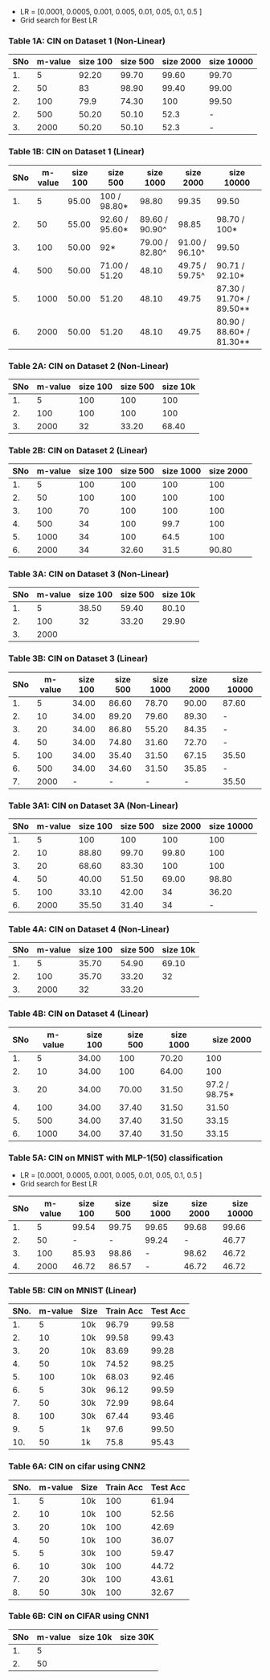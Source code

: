 


<!---### Table 6: CIN on Dataset1 with MLP-1(50) classification---> 
- LR = [0.0001, 0.0005, 0.001, 0.005, 0.01, 0.05, 0.1, 0.5 ]
- Grid search for Best LR
### Table 1A:  CIN on Dataset 1 (Non-Linear)

|SNo | m-value | size 100 | size 500 | size 2000 | size 10000 |
|----|-------|-------|----------------|---------------|---------|
| 1. | 5      | 92.20 | 99.70 | 99.60 | 99.70  |
| 2. | 50     | 83    | 98.90 | 99.40 | 99.00  |
| 2. | 100    | 79.9  | 74.30 | 100   | 99.50  |
| 2. | 500    | 50.20 | 50.10 | 52.3  | -  |
| 3. | 2000   | 50.20 | 50.10 | 52.3  | -  |
<!---
- Base distribution fg_class = {0,1}, bg_class={2,3,4,5,6,7,8,9}
- base_dist = ( base_dist - bg_mean(bg_class) ) / std_dev(bg_class)
- from these base_dist, Mosaic data is formed with m segments.
- train_data = (1/m)\*(sum(m_segments))
- test_data = (1/m)\*(fg_segment)
- epochs = 1500
- LR = 0.001 (by default) else \* = 0.0001, \** = 0.0005, ^=0.01
- MLP2 has 50,10 units in respective 2 hidden layer -->

<!-- |SNo | m-value | Linear | MLP2 |
|----|----------|---------|-------|
| 1. | 5    | 98.80 | 96.30 / 98.80*  |
| 2. | 10   | 96.80 | 93.20 / 95.60* |
| 3. | 20   | 96.40 | 88.40 / 93.10** |
| 4. | 50   | 89.60 | 88.20 / 91.00** |
| 5. | 100  | 79.00 | 99.10 / 97.30* / 85.60** |
| 6. | 250  | 59.90 | 51.90 / 86.60* / 54.70**|
| 7. | 500  | 48.10 | 48.10 |
| 8. | 1000 | 48.10 | 48.10 | -->


### Table 1B:  CIN on Dataset 1 (Linear)
<!---Below experiments are done on linear architecture --->
|SNo | m-value | size 100 | size 500 | size 1000 | size 2000 | size 10000 |
|----|-------|-------|----------------|----------------|----------------|---------|
| 1. | 5     | 95.00 | 100 / 98.80*   | 98.80          | 99.35          | 99.50 |
| 2. | 50    | 55.00 | 92.60 / 95.60* | 89.60 / 90.90^ | 98.85          | 98.70 / 100* |
| 3. | 100   | 50.00 | 92*            | 79.00 / 82.80^ | 91.00 / 96.10^ | 99.50 |
| 4. | 500   | 50.00 | 71.00 / 51.20  | 48.10          | 49.75 / 59.75^ | 90.71 / 92.10* |
| 5. | 1000  | 50.00 | 51.20          | 48.10          | 49.75          | 87.30 / 91.70* / 89.50** |
| 6. | 2000  | 50.00 | 51.20          | 48.10          | 49.75          | 80.90 / 88.60* / 81.30** |


<!---  ### Table 2:  CIN on Dataset 2
- Base distribution fg_class = {0,1,2}, bg_class={3,4,5,6,7,8,9}
- base_dist = ( base_dist - bg_mean(bg_class) ) / std_dev(bg_class)
- from these base_dist, Mosaic data is formed with m segments.
- train_data = (1/m)\*(sum(m_segments))
- test_data = (1/m)\*(fg_segment)
- epochs = 1500
- LR = 0.001 (by default) else \* = 0.0001
- MLP2 has 50,10 units in respective 2 hidden layer --->

<!-- |SNo | m-value | Linear | MLP2 |
|----|----------|---------|-------|
| 1. | 5    | 100 | 100 |
| 2. | 10   | 100 | 100 |
| 3. | 20   | 100 | 100 |
| 4. | 50   | 100 | 100 |
| 5. | 100  | 100 | 100 |
| 6. | 250  | 100 | 100 |
| 7. | 500  | 100 | 100 |
| 8. | 1000 | 64.50 | 68.50 |
| 9. | 2000 | 64.50 | 34.20 / 64.50* | 

Below experiments are done on linear architecture -->

### Table 2A:  CIN on Dataset 2 (Non-Linear)
|SNo | m-value | size 100 | size 500  | size 10k |
|----|-------|-------|----------------|-------|
| 1. | 5     | 100 |  100 | 100   |   
| 2. | 100   |  100 | 100 |  100 |   
| 3. | 2000  | 32 | 33.20 | 68.40  | 




### Table 2B:  CIN on Dataset 2 (Linear)
|SNo | m-value | size 100 | size 500 | size 1000 | size 2000 |
|----|-------|-------|----------------|-------|-------|
| 1. | 5     | 100 | 100  | 100  | 100  |
| 2. | 50    | 100 | 100  | 100  | 100  |
| 3. | 100   | 70  | 100  | 100  | 100  |
| 4. | 500   | 34  | 100  | 99.7 | 100  |
| 5. | 1000  | 34  | 100  | 64.5 | 100  |
| 6. | 2000  | 34  | 32.60| 31.5 | 90.80|

<!--- ### Table 3:  CIN on Dataset 3
- Base distribution fg_class = {0,1,2}, bg_class={3,4,5,6,7,8,9}
- base_dist = ( base_dist - bg_mean(bg_class) ) / std_dev(bg_class)
- from these base_dist, Mosaic data is formed with m segments.
- train_data = (1/m)\*(sum(m_segments))
- test_data = (1/m)\*(fg_segment)
- epochs = 1500
- LR = 0.001 (by default) else \* = 0.0001, \** = 0.0005, \*** = 0.00001, \**** = 0.00005
- MLP2 has 50,10 units in respective 2 hidden layer --->

<!-- |SNo | m-value | Linear | MLP2 |
|----|----------|---------|-------|
| 1. | 5    | 81.80 | 96.30 / 49.40 / 83.00* / 76.70** |
| 2. | 10   | 81.00 | 71.90 / 84.10* / 69.70** |
| 3. | 20   | 56.80 | 33.90 / 49.70*** / 52**** |
| 4. | 50   | 31.70 | 31.70 |
| 5. | 100  | 31.50 | 33.00 |
| 6. | 1000 | 31.50 | 35.50 | 
Below experiments are done on linear architecture -->

### Table 3A:  CIN on Dataset 3 (Non-Linear)
|SNo | m-value | size 100 | size 500  | size 10k |
|----|-------|-------|----------------|-------|
| 1. | 5     | 38.50| 59.40 |  80.10  | 
| 2. | 100   | 32  |  33.20 |  29.90 |   
| 3. | 2000  |  |  |   |  |

### Table 3B:  CIN on Dataset 3 (Linear)
|SNo | m-value | size 100 | size 500 | size 1000 | size 2000 | size 10000 |
|----|-------|-------|----------------|---------|-------|---------|
| 1. | 5     | 34.00 | 86.60  | 78.70  | 90.00  | 87.60 |
| 2. | 10    | 34.00 | 89.20  | 79.60  | 89.30  | - |
| 3. | 20    | 34.00 | 86.80  | 55.20  | 84.35 | - |
| 4. | 50    | 34.00 | 74.80  | 31.60  | 72.70 | - |
| 5. | 100   | 34.00 | 35.40  | 31.50  | 67.15 | 35.50 |
| 6. | 500   | 34.00 | 34.60  | 31.50  | 35.85 | - |
| 7. | 2000 | - | - | - | - | 35.50 |

### Table 3A1: CIN on Dataset 3A (Non-Linear)
|SNo | m-value | size 100 | size 500 | size 2000 | size 10000 |
|----|-------|-------|----------------|---------------|---------|
| 1. | 5    | 100   | 100   | 100   | 100  |
| 2. | 10   | 88.80 | 99.70 | 99.80 | 100  |
| 3. | 20   | 68.60 | 83.30 | 100   | 100  |
| 4. | 50   | 40.00 | 51.50 | 69.00 | 98.80  |
| 5. | 100  | 33.10 | 42.00 | 34    | 36.20  |
| 6. | 2000 | 35.50 | 31.40 | 34    | -      |


<!--- ### Table 4:  CIN on Dataset 4
- Base distribution fg_class = {0,1,2}, bg_class={3,4,5,6,7,8,9}
- base_dist = ( base_dist - bg_mean(bg_class) ) / std_dev(bg_class)
- from these base_dist, Mosaic data is formed with m segments.
- train_data = (1/m)\*(sum(m_segments))
- test_data = (1/m)\*(fg_segment)
- epochs = 1500
- LR = 0.001 (by default) else \* = 0.0001, \** = 0.00001
- MLP2 has 50,10 units in respective 2 hidden layer --->
<!-- 
|SNo | m-value | Linear | MLP2 |
|----|----------|---------|-------|
| 1. | 5    | 71.20 | 35.50 / 99.60* |
| 2. | 10   | 64.00 | 35.20 / 65.20** |
| 3. | 20   | 31.50 | 31.50 |
| 4. | 50   | 31.50 | 31.50 |
| 5. | 100  | 31.50 | 31.50 |
| 6. | 1000 | 31.50 | 31.50 | 

Below experiments are done on linear architecture -->

### Table 4A:  CIN on Dataset 4 (Non-Linear)
|SNo | m-value | size 100 | size 500  | size 10k |
|----|-------|-------|----------------|-------|
| 1. | 5     |  35.70 | 54.90 |  69.10  |  
| 2. | 100   | 35.70  | 33.20 |    32 |
| 3. | 2000  | 32 | 33.20 |  | 

### Table 4B:  CIN on Dataset 4 (Linear)
|SNo | m-value | size 100 | size 500 | size 1000 | size 2000 |
|----|-------|-------|----------------|----------------|---------|
| 1. | 5     | 34.00 | 100    | 70.20  | 100   | 
| 2. | 10    | 34.00 | 100    | 64.00  | 100   | 
| 3. | 20    | 34.00 | 70.00  | 31.50  | 97.2 / 98.75* |
| 4. | 100   | 34.00 | 37.40  | 31.50  | 31.50 | 
| 5. | 500   | 34.00 | 37.40  | 31.50  | 33.15 |
| 6. | 1000  | 34.00 | 37.40  | 31.50  | 33.15 | 

### Table 5A: CIN on MNIST with MLP-1(50) classification
- LR = [0.0001, 0.0005, 0.001, 0.005, 0.01, 0.05, 0.1, 0.5 ]
- Grid search for Best LR

|SNo | m-value | size 100 | size 500 | size 1000 | size 2000 | size 10000 |
|----|-------|-------|---------------|-----------|----|---------|
| 1. | 5      | 99.54 | 99.75 | 99.65 | 99.68 | 99.66  |
| 2. | 50     | -     | -     | 99.24 | -     | 46.77  |
| 3. | 100    | 85.93 | 98.86 | -     | 98.62 | 46.72  |
| 4. | 2000   | 46.72 | 86.57 | -     | 46.72 | 46.72  |

### Table 5B: CIN on MNIST (Linear)
| SNo. | m-value | Size | Train Acc | Test Acc |
|----|---------|-------|------------|----------|
|1. | 5  | 10k | 96.79 | 99.58 |
|2. | 10 | 10k | 99.58 | 99.43 |
|3. | 20 | 10k | 83.69 | 99.28 |
|4. | 50 | 10k | 74.52 | 98.25 |
|5. |100 | 10k | 68.03 | 92.46 |
|6. | 5  | 30k | 96.12 | 99.59 |
|7. | 50 | 30k | 72.99 | 98.64 |
|8. | 100| 30k | 67.44 | 93.46 |
|9. | 5  | 1k  | 97.6 | 99.50 |
|10.| 50 | 1k  | 75.8 | 95.43 |
<!-- 
|SNo | m-value | size 100 | size 500 | size 2000 | size 10000 |
|----|-------|-------|----------------|---------------|---------|
| 1. | 5      | 99.06 | 99.60 | 99.54 | 99.50  |
| 2. | 100    | 74.30 | 84.5  | 91.09 | 98.88  |
| 3. | 2000   | 46.72 | 53.28 | 53.28 | 53.28  | -->


### Table 6A: CIN on cifar using CNN2 
| SNo. | m-value | Size | Train Acc | Test Acc |
|----|---------|-------|------------|----------|
|1. | 5  | 10k | 100 | 61.94 |
|2. | 10 | 10k | 100 | 52.56 |
|3. | 20 | 10k | 100 | 42.69 |
|4. | 50 | 10k | 100 | 36.07 |
|5. | 5  | 30k | 100 | 59.47 |
|6. | 10 | 30k | 100 | 44.72 |
|7. | 20 | 30k | 100 | 43.61 |
|8. | 50 | 30k | 100 | 32.67 |

### Table 6B: CIN on CIFAR using CNN1
|SNo | m-value | size 10k | size 30K  | 
|----|-------|-------|----------------|
| 1. | 5     |  |  |    
| 2. | 50  |   |   |   



<!-- ### Table : CIN on Dataset3 (modified fg non-overlaping) with MLP-1(50) classification
- LR = [0.0001, 0.0005, 0.001, 0.005, 0.01, 0.05, 0.1, 0.5 ]
- Grid search for Best LR -->


